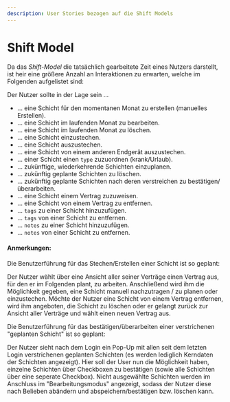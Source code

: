 ```yaml
---
description: User Stories bezogen auf die Shift Models
---
```


# Shift Model

Da das *Shift-Model* die tatsächlich gearbeitete Zeit eines Nutzers darstellt, ist heir eine größere Anzahl an Interaktionen
zu erwarten, welche im Folgenden aufgelistet sind:

Der Nutzer sollte in der Lage sein ...

* ... eine Schicht für den momentanen Monat zu erstellen (manuelles Erstellen).
* ... eine Schicht im laufenden Monat zu bearbeiten.
* ... eine Schicht im laufenden Monat zu löschen.
* ... eine Schicht einzustechen.
* ... eine Schicht auszustechen.
* ... eine Schicht von einem anderen Endgerät auszustechen.
* ... einer Schicht einen `type` zuzuordnen (krank/Urlaub).
* ... zukünftige, wiederkehrende Schichten einzuplanen.
* ... zukünftig geplante Schichten zu löschen.
* ... zukünftig geplante Schichten nach deren verstreichen zu bestätigen/überarbeiten.
* ... eine Schicht einem Vertrag zuzuweisen.
* ... eine Schicht von einem Vertrag zu entfernen.
* ... `tags` zu einer Schicht hinzuzufügen.
* ... `tags` von einer Schicht zu entfernen.
* ... `notes` zu einer Schicht hinzuzufügen.
* ... `notes` von einer Schicht zu entfernen.


#### Anmerkungen:

Die Benutzerführung für das Stechen/Erstellen einer Schicht ist so geplant: 

Der Nutzer wählt über eine Ansicht aller seiner Verträge einen Vertrag aus, für den er im Folgenden plant, zu arbeiten. Anschließend wird ihm die Möglichkeit gegeben, eine Schicht manuell nachzutragen / zu planen oder einzustechen. Möchte der Nutzer eine Schicht von einem Vertrag entfernen, wird ihm angeboten, die Schicht zu löschen oder er gelangt zurück zur Ansicht aller Verträge und wählt einen neuen Vertrag aus.

Die Benutzerführung für das bestätigen/überarbeiten einer verstrichenen "geplanten Schicht" ist so geplant:

Der Nutzer sieht nach dem Login ein Pop-Up mit allen seit dem letzten Login verstrichenen geplanten Schichten (es werden lediglich Kerndaten der Schichten angezeigt). Hier soll der User nun die Möglichkeit haben, einzelne Schichten über Checkboxen zu bestätigen (sowie alle Schichten über eine seperate Checkbox). Nicht ausgewählte Schichten werden im Anschluss im "Bearbeitungsmodus" angezeigt, sodass der Nutzer diese nach Belieben abändern und abspeichern/bestätigen bzw. löschen kann.

